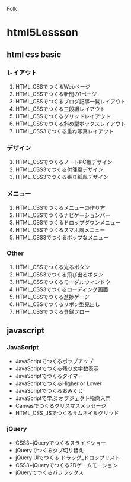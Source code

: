 Folk

# html5Lessson

## html css basic

### レイアウト

1. HTML_CSSでつくるWebページ
1. HTML_CSSでつくる新聞の1ページ
1. HTML_CSSでつくるブログ記事一覧レイアウト
1. HTML_CSSでつくる三段組レイアウト
1. HTML_CSSでつくるグリッドレイアウト
1. HTML_CSSでつくる斜め型ボックスレイアウト
1. HTML_CSS3でつくる重ね写真レイアウト

### デザイン

1. HTML_CSSでつくるノートPC風デザイン
1. HTML_CSS3でつくる付箋風デザイン
1. HTML_CSS3でつくる張り紙風デザイン

### メニュー

1. HTML_CSSでつくるメニューの作り方
1. HTML_CSSでつくるナビゲーションバー
1. HTML_CSSでつくるドロップダウンメニュー
1. HTML_CSSでつくるスマホ風メニュー
1. HTML_CSS3でつくるポップなメニュー

### Other

1. HTML_CSSでつくる光るボタン
1. HTML_CSS3でつくる飛び出るボタン
1. HTML_CSSでつくるモーダルウィンドウ
1. HTML_CSS3でつくるローディング画面
1. HTML_CSSでつくる進捗ゲージ
1. HTML_CSSでつくるリボン型見出し
1. HTML_CSSでつくる登録フロー


## javascript

### JavaScript

- JavaScriptでつくるポップアップ
- JavaScriptでつくる残り文字数表示
- JavaScriptでつくるタイマー
- JavaScriptでつくるHigher or Lower
- JavaScriptでつくるおみくじ
- JavaScriptで学ぶ オブジェクト指向入門
- Canvasでつくるクリスマスメッセージ
- HTML_CSS_JSでつくるサムネイルグリッド

### jQuery
- CSS3+jQueryでつくるスライドショー
- jQueryでつくるタブ切り替え
- jQuery UIでつくる ドラッグ_ドロップリスト
- CSS3+jQueryでつくる2Dゲームモーション
- jQueryでつくるパララックス
